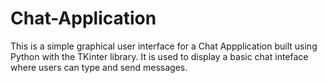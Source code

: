 # Chat-Application

This is a simple graphical user interface for a Chat Appplication built using Python with the TKinter library. It is used to display a basic chat inteface where users can type and send messages.

